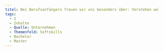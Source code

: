 ```yaml
---
titel: Bei Berufsanfängern freuen wir uns besonders über: Verstehen wollen. Nicht nur machen, sondern auch kommunizieren/nachfragen
tags:
  - 2
  - Inhalte
  - Quelle: Unternehmen
  - Themenfeld: Softskills
  - Bachelor
  - Master
---
```

